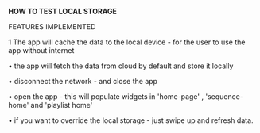 **HOW TO TEST LOCAL STORAGE**

FEATURES IMPLEMENTED

1 The app will cache the data to the local device - for the user to use the app without internet

• the app will fetch the data from cloud by default and store it locally

• disconnect the network - and close the app

• open the app - this will populate widgets in 'home-page' , 'sequence-home' and 'playlist home'

• if you want to override the local storage - just swipe up and refresh data. 
